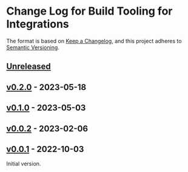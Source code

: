 # Change Log for Build Tooling for Integrations

The format is based on [Keep a Changelog](https://keepachangelog.com/en/1.0.0/),
and this project adheres to [Semantic Versioning](https://semver.org/spec/v2.0.0.html).

## [Unreleased]

## [v0.2.0] - 2023-05-18

## [v0.1.0] - 2023-05-03

## [v0.0.2] - 2023-02-06

## [v0.0.1] - 2022-10-03

Initial version.

[Unreleased]: https://github.com/vmware-tanzu/build-tooling-for-integrations/compare/v0.2.0...HEAD

[v0.2.0]: https://github.com/vmware-tanzu/build-tooling-for-integrations/compare/v0.1.0...v0.2.0

[v0.1.0]: https://github.com/vmware-tanzu/build-tooling-for-integrations/compare/v0.0.2...v0.1.0

[v0.0.2]: https://github.com/vmware-tanzu/build-tooling-for-integrations/compare/v0.0.1...v0.0.2

[v0.0.1]: https://github.com/vmware-tanzu/build-tooling-for-integrations/compare/d76e3838a0089db912197063ff28144c2ac911b1...v0.0.1
